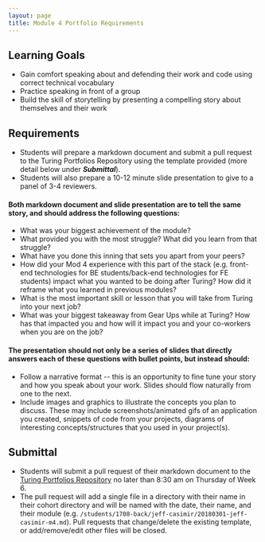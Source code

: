 ```yaml
---
layout: page
title: Module 4 Portfolio Requirements
---
```


## Learning Goals

* Gain comfort speaking about and defending their work and code using correct technical vocabulary
* Practice speaking in front of a group
* Build the skill of storytelling by presenting a compelling story about themselves and their work

## Requirements

* Students will prepare a markdown document and submit a pull request to the Turing Portfolios Repository using the template provided (more detail below under ***Submittal***).
* Students will also prepare a 10-12 minute slide presentation to give to a panel of 3-4 reviewers.

#### Both markdown document and slide presentation are to tell the same story, and should address the following questions:

* What was your biggest achievement of the module?
* What provided you with the most struggle? What did you learn from that struggle?
* What have you done this inning that sets you apart from your peers?
* How did your Mod 4 experience with this part of the stack (e.g. front-end technologies for BE students/back-end technologies for FE students) impact what you wanted to be doing after Turing? How did it reframe what you learned in previous modules?
* What is the most important skill or lesson that you will take from Turing into your next job?
* What was your biggest takeaway from Gear Ups while at Turing? How has that impacted you and how will it impact you and your co-workers when you are on the job? 

#### The presentation should not only be a series of slides that directly answers each of these questions with bullet points, but instead should:

* Follow a narrative format -- this is an opportunity to fine tune your story and how you speak about your work. Slides should flow naturally from one to the next.
* Include images and graphics to illustrate the concepts you plan to discuss. These may include screenshots/animated gifs of an application you created, snippets of code from your projects, diagrams of interesting concepts/structures that you used in your project(s).

## Submittal

* Students will submit a pull request of their markdown document to the [Turing Portfolios Repository](https://github.com/turingschool/portfolios) no later than 8:30 am on Thursday of Week 6.
* The pull request will add a single file in a directory with their name in their cohort directory and will be named with the date, their name, and their module (e.g. `/students/1708-back/jeff-casimir/20180301-jeff-casimir-m4.md`). Pull requests that change/delete the existing template, or add/remove/edit other files will be closed.
